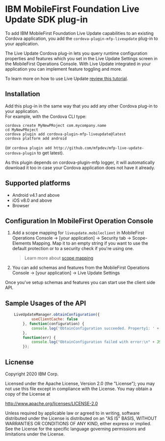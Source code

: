 # IBM MobileFirst Foundation Live Update SDK plug-in
To add IBM MobileFirst Foundation Live Update capabilities to an existing Cordova application, you add the `cordova-plugin-mfp-liveupdate` plug-in to your application.

The Live Update Cordova plug-in lets you query runtime configuration properties and features which you set in the Live Update Settings screen in the MobileFirst Operations Console. With Live Update integrated in your application you can implement feature toggling and more.

To learn more on how to use Live Update [review this tutorial](https://mobilefirstplatform.ibmcloud.com/tutorials/en/foundation/8.0/application-development/live-update-service/).

## Installation
Add this plug-in in the same way that you add any other Cordova plug-in to your application.  
For example, with the Cordova CLI type: 
```
cordova create MyNewPRoject com.mycompany.name
cd MyNewPRoject
cordova plugin add cordova-plugin-mfp-liveupdate@latest
cordova platform add android
```
(or `cordova plugin add http://github.com/mfpdev/mfp-live-update-cordova-plugin` to get latest).

As this plugin depends on cordova-plugin-mfp logger, it will automatically download it too in case your Cordova application does not have it already.

## Supported platforms
- Android v4.1 and above
- iOS v8.0 and above
- Browser

## Configuration In MobileFirst Operation Console
1. Add a scope mapping for `liveupdate.mobileclient` in MobileFirst Operations Console → [your application] → Security tab → Scope-Elements Mapping. Map it to an empty string if you want to use the
default protection or to a security check if you're using one.

	> Learn more about [scope mapping](https://mobilefirstplatform.ibmcloud.com/tutorials/en/foundation/8.0/authentication-and-security/authorization-concepts/#scope-mapping)

3. You can add schemas and features from the MobileFirst Operations Console → [your application] → Live Update Settings

Once you've setup schemas and features you can start use the client side API.

## Sample Usages of the API

```javascript
    LiveUpdateManager.obtainConfiguration({
            useClientCache: false
        }, function(configuration) {
            console.log('ObtainConfiguration succeeded. Property1: ' + JSON.stringify(configuration.properties.property1));
        },
        function(err) {
            console.log("ObtainConfiguration failed with error:\n" + JSON.stringify(err));
        });
```

## Licnense
Copyright 2020 IBM Corp.

Licensed under the Apache License, Version 2.0 (the "License"); you may not use this file except in compliance with the License. You may obtain a copy of the License at

http://www.apache.org/licenses/LICENSE-2.0

Unless required by applicable law or agreed to in writing, software distributed under the License is distributed on an "AS IS" BASIS, WITHOUT WARRANTIES OR CONDITIONS OF ANY KIND, either express or implied. See the License for the specific language governing permissions and limitations under the License.
